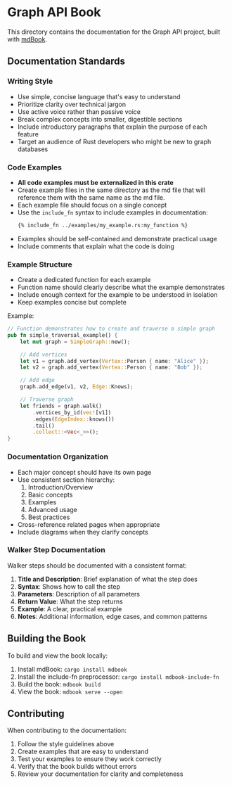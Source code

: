 # Graph API Book

This directory contains the documentation for the Graph API project, built
with [mdBook](https://rust-lang.github.io/mdBook/).

## Documentation Standards

### Writing Style

- Use simple, concise language that's easy to understand
- Prioritize clarity over technical jargon
- Use active voice rather than passive voice
- Break complex concepts into smaller, digestible sections
- Include introductory paragraphs that explain the purpose of each feature
- Target an audience of Rust developers who might be new to graph databases

### Code Examples

- **All code examples must be externalized in this crate**
- Create example files in the same directory as the md file that will reference them with the same name as the md file.
- Each example file should focus on a single concept
- Use the `include_fn` syntax to include examples in documentation:
  ```markdown
  {% include_fn ../examples/my_example.rs:my_function %}
  ```
- Examples should be self-contained and demonstrate practical usage
- Include comments that explain what the code is doing

### Example Structure

- Create a dedicated function for each example
- Function name should clearly describe what the example demonstrates
- Include enough context for the example to be understood in isolation
- Keep examples concise but complete

Example:

```rust
// Function demonstrates how to create and traverse a simple graph
pub fn simple_traversal_example() {
    let mut graph = SimpleGraph::new();

    // Add vertices
    let v1 = graph.add_vertex(Vertex::Person { name: "Alice" });
    let v2 = graph.add_vertex(Vertex::Person { name: "Bob" });

    // Add edge
    graph.add_edge(v1, v2, Edge::Knows);

    // Traverse graph
    let friends = graph.walk()
        .vertices_by_id(vec![v1])
        .edges(EdgeIndex::knows())
        .tail()
        .collect::<Vec<_>>();
}
```

### Documentation Organization

- Each major concept should have its own page
- Use consistent section hierarchy:
    1. Introduction/Overview
    2. Basic concepts
    3. Examples
    4. Advanced usage
    5. Best practices
- Cross-reference related pages when appropriate
- Include diagrams when they clarify concepts

### Walker Step Documentation

Walker steps should be documented with a consistent format:

1. **Title and Description**: Brief explanation of what the step does
2. **Syntax**: Shows how to call the step
3. **Parameters**: Description of all parameters
4. **Return Value**: What the step returns
5. **Example**: A clear, practical example
6. **Notes**: Additional information, edge cases, and common patterns

## Building the Book

To build and view the book locally:

1. Install mdBook: `cargo install mdbook`
2. Install the include-fn preprocessor: `cargo install mdbook-include-fn`
3. Build the book: `mdbook build`
4. View the book: `mdbook serve --open`

## Contributing

When contributing to the documentation:

1. Follow the style guidelines above
2. Create examples that are easy to understand
3. Test your examples to ensure they work correctly
4. Verify that the book builds without errors
5. Review your documentation for clarity and completeness